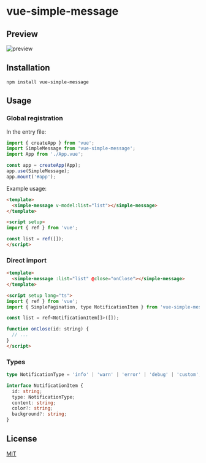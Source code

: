 # vue-simple-message

## Preview

![preview](https://gcore.jsdelivr.net/gh/dragonish/images@main/img/202412022058827.jpg)

## Installation

```shell
npm install vue-simple-message
```

## Usage

### Global registration

In the entry file:

```typescript
import { createApp } from 'vue';
import SimpleMessage from 'vue-simple-message';
import App from './App.vue';

const app = createApp(App);
app.use(SimpleMessage);
app.mount('#app');
```

Example usage:

```html
<template>
  <simple-message v-model:list="list"></simple-message>
</template>

<script setup>
import { ref } from 'vue';

const list = ref([]);
</script>
```

### Direct import

```html
<template>
  <simple-message :list="list" @close="onClose"></simple-message>
</template>

<script setup lang="ts">
import { ref } from 'vue';
import { SimplePagination, type NotificationItem } from 'vue-simple-message';

const list = ref<NotificationItem[]>([]);

function onClose(id: string) {
  // ...
}
</script>
```

### Types

```typescript
type NotificationType = 'info' | 'warn' | 'error' | 'debug' | 'custom';

interface NotificationItem {
  id: string;
  type: NotificationType;
  content: string;
  color?: string;
  background?: string;
}
```

## License

[MIT](./LICENSE)
